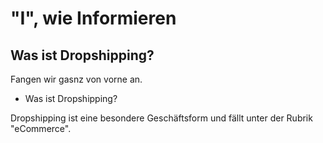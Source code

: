 # "I", wie Informieren
## Was ist Dropshipping?
Fangen wir  gasnz von vorne an.
- Was ist Dropshipping?

Dropshipping ist eine besondere Geschäftsform und fällt unter der Rubrik "eCommerce".